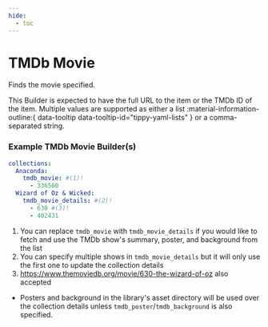 ```yaml
---
hide:
  - toc
---
```

# TMDb Movie

Finds the movie specified.

This Builder is expected to have the full URL to the item or the TMDb ID of the item. Multiple values are supported as either a list :material-information-outline:{ data-tooltip data-tooltip-id="tippy-yaml-lists" } or a comma-separated string.

### Example TMDb Movie Builder(s)

```yaml title="Press the + icon to learn more"
collections:
  Anaconda:
    tmdb_movie: #(1)!
      - 336560
  Wizard of Oz & Wicked:
    tmdb_movie_details: #(2)!
      - 630 #(3)!
      - 402431
```

1. You can replace `tmdb_movie` with `tmdb_movie_details` if you would like to fetch and use the TMDb show's summary, poster, and background from the list
2. You can specify multiple shows in `tmdb_movie_details` but it will only use the first one to update the collection details
3. https://www.themoviedb.org/movie/630-the-wizard-of-oz also accepted

* Posters and background in the library's asset directory will be used over the collection details unless `tmdb_poster`/`tmdb_background` is also specified.


